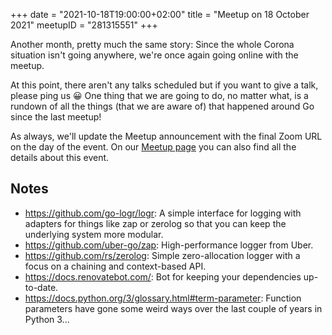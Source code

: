 +++
date = "2021-10-18T19:00:00+02:00"
title = "Meetup on 18 October 2021"
meetupID = "281315551"
+++

Another month, pretty much the same story: Since the whole Corona situation
isn't going anywhere, we're once again going online with the meetup.

At this point, there aren't any talks scheduled but if you want to give a talk,
please ping us 😀 One thing that we are going to do, no matter what, is a
rundown of all the things (that we are aware of) that happened around Go since
the last meetup!

As always, we'll update the Meetup announcement with the final Zoom URL on the
day of the event. On our [Meetup
page](https://www.meetup.com/Graz-Open-Source-Meetup/events/fxlkwryccnbxb/) you
can also find all the details about this event.

## Notes

- <https://github.com/go-logr/logr>: A simple interface for logging with
  adapters for things like zap or zerolog so that you can keep the underlying
  system more modular.
- <https://github.com/uber-go/zap>: High-performance logger from Uber.
- <https://github.com/rs/zerolog>: Simple zero-allocation logger with a focus
  on a chaining and context-based API.
- <https://docs.renovatebot.com/>: Bot for keeping your dependencies
  up-to-date.
- <https://docs.python.org/3/glossary.html#term-parameter>: Function parameters
  have gone some weird ways over the last couple of years in Python 3...
